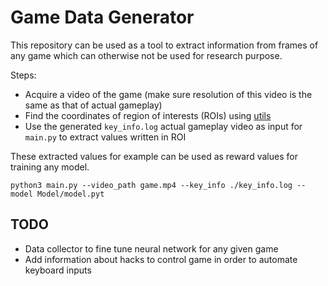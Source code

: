 # Game Data Generator

This repository can be used as a tool to extract information from frames of any game which can otherwise not be used for research purpose.

Steps:

+ Acquire a video of the game (make sure resolution of this video is the same as that of actual gameplay)
+ Find the coordinates of region of interests (ROIs) using [utils](utils)
+ Use the generated `key_info.log` actual gameplay video as input for `main.py` to extract values written in ROI

These extracted values for example can be used as reward values for training any model.

```
python3 main.py --video_path game.mp4 --key_info ./key_info.log --model Model/model.pyt
```

## TODO

+ Data collector to fine tune neural network for any given game
+ Add information about hacks to control game in order to automate keyboard inputs
